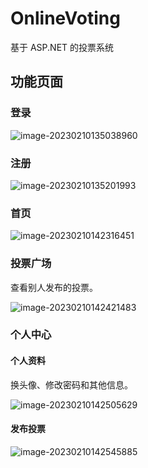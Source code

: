 # OnlineVoting
基于 ASP.NET 的投票系统

## 功能页面

### 登录

![image-20230210135038960](https://raw.githubusercontent.com/Shadow-Kylin/PicGoBed/main/images/202302101350792.png)

### 注册

![image-20230210135201993](https://raw.githubusercontent.com/Shadow-Kylin/PicGoBed/main/images/202302101352807.png)

### 首页

![image-20230210142316451](https://raw.githubusercontent.com/Shadow-Kylin/PicGoBed/main/images/202302101423255.png)

### 投票广场

查看别人发布的投票。

![image-20230210142421483](https://raw.githubusercontent.com/Shadow-Kylin/PicGoBed/main/images/202302101424491.png)

### 个人中心

#### 个人资料

换头像、修改密码和其他信息。

![image-20230210142505629](https://raw.githubusercontent.com/Shadow-Kylin/PicGoBed/main/images/202302101425295.png)

#### 发布投票

![image-20230210142545885](https://raw.githubusercontent.com/Shadow-Kylin/PicGoBed/main/images/202302101425516.png)

